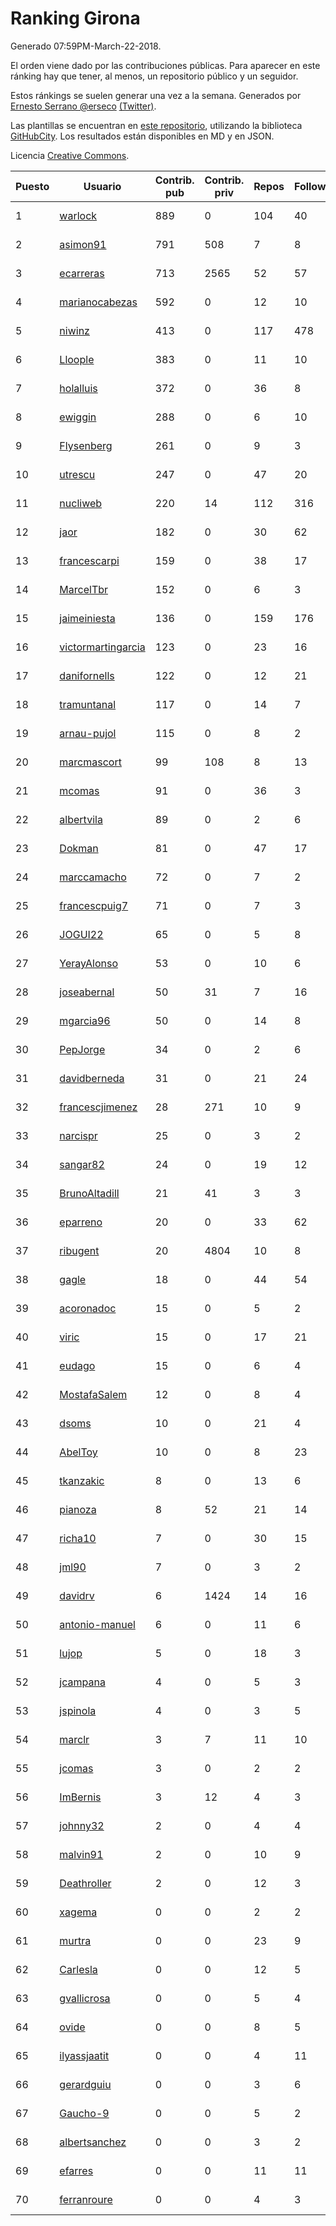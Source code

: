 # Ranking Girona

Generado 07:59PM-March-22-2018.

El orden viene dado por las contribuciones públicas. Para aparecer en este ránking hay que tener, al menos, un repositorio público y un seguidor.

Estos ránkings se suelen generar una vez a la semana. Generados por [Ernesto Serrano @erseco](https://github.com/erseco/) [(Twitter)](https://twitter.com/erseco).

Las plantillas se encuentran en [este repositorio](https://github.com/iblancasa/GH-Spanish-Ranking), utilizando la biblioteca [GitHubCity](https://github.com/iblancasa/GitHubCity). Los resultados están disponibles en MD y en JSON.

Licencia [Creative Commons](https://creativecommons.org/licenses/by/4.0/).

| Puesto   |  Usuario  | Contrib. pub | Contrib. priv |Repos| Followers | Desde |  Avatar  |
|----------|-----------|--------------|---------------|-----|-----------|-------|----------|
|1|[warlock](https://github.com/warlock)|889|0|104|40|2010-02-03|![warlock](https://avatars2.githubusercontent.com/u/194981)|
|2|[asimon91](https://github.com/asimon91)|791|508|7|8|2015-07-06|![asimon91](https://avatars3.githubusercontent.com/u/13195695)|
|3|[ecarreras](https://github.com/ecarreras)|713|2565|52|57|2010-06-02|![ecarreras](https://avatars3.githubusercontent.com/u/294235)|
|4|[marianocabezas](https://github.com/marianocabezas)|592|0|12|10|2016-05-10|![marianocabezas](https://avatars0.githubusercontent.com/u/19290459)|
|5|[niwinz](https://github.com/niwinz)|413|0|117|478|2011-06-11|![niwinz](https://avatars0.githubusercontent.com/u/843689)|
|6|[Lloople](https://github.com/Lloople)|383|0|11|10|2013-10-11|![Lloople](https://avatars2.githubusercontent.com/u/5665466)|
|7|[holalluis](https://github.com/holalluis)|372|0|36|8|2011-09-27|![holalluis](https://avatars1.githubusercontent.com/u/1082644)|
|8|[ewiggin](https://github.com/ewiggin)|288|0|6|10|2011-03-08|![ewiggin](https://avatars1.githubusercontent.com/u/657517)|
|9|[Flysenberg](https://github.com/Flysenberg)|261|0|9|3|2017-09-22|![Flysenberg](https://avatars2.githubusercontent.com/u/32201366)|
|10|[utrescu](https://github.com/utrescu)|247|0|47|20|2012-07-20|![utrescu](https://avatars0.githubusercontent.com/u/2011002)|
|11|[nucliweb](https://github.com/nucliweb)|220|14|112|316|2012-01-05|![nucliweb](https://avatars1.githubusercontent.com/u/1307927)|
|12|[jaor](https://github.com/jaor)|182|0|30|62|2009-05-04|![jaor](https://avatars3.githubusercontent.com/u/80719)|
|13|[francescarpi](https://github.com/francescarpi)|159|0|38|17|2010-05-26|![francescarpi](https://avatars2.githubusercontent.com/u/287872)|
|14|[MarcelTbr](https://github.com/MarcelTbr)|152|0|6|3|2016-11-18|![MarcelTbr](https://avatars3.githubusercontent.com/u/23552041)|
|15|[jaimeiniesta](https://github.com/jaimeiniesta)|136|0|159|176|2008-03-09|![jaimeiniesta](https://avatars2.githubusercontent.com/u/2629)|
|16|[victormartingarcia](https://github.com/victormartingarcia)|123|0|23|16|2011-03-09|![victormartingarcia](https://avatars2.githubusercontent.com/u/659832)|
|17|[danifornells](https://github.com/danifornells)|122|0|12|21|2012-12-03|![danifornells](https://avatars3.githubusercontent.com/u/2950939)|
|18|[tramuntanal](https://github.com/tramuntanal)|117|0|14|7|2010-02-08|![tramuntanal](https://avatars0.githubusercontent.com/u/199462)|
|19|[arnau-pujol](https://github.com/arnau-pujol)|115|0|8|2|2016-08-28|![arnau-pujol](https://avatars3.githubusercontent.com/u/21292745)|
|20|[marcmascort](https://github.com/marcmascort)|99|108|8|13|2013-02-14|![marcmascort](https://avatars2.githubusercontent.com/u/3595718)|
|21|[mcomas](https://github.com/mcomas)|91|0|36|3|2013-05-15|![mcomas](https://avatars3.githubusercontent.com/u/4439719)|
|22|[albertvila](https://github.com/albertvila)|89|0|2|6|2011-03-24|![albertvila](https://avatars0.githubusercontent.com/u/688206)|
|23|[Dokman](https://github.com/Dokman)|81|0|47|17|2012-09-06|![Dokman](https://avatars1.githubusercontent.com/u/2290904)|
|24|[marccamacho](https://github.com/marccamacho)|72|0|7|2|2014-04-24|![marccamacho](https://avatars1.githubusercontent.com/u/7396184)|
|25|[francescpuig7](https://github.com/francescpuig7)|71|0|7|3|2016-06-15|![francescpuig7](https://avatars3.githubusercontent.com/u/19941550)|
|26|[JOGUI22](https://github.com/JOGUI22)|65|0|5|8|2013-09-30|![JOGUI22](https://avatars0.githubusercontent.com/u/5580229)|
|27|[YerayAlonso](https://github.com/YerayAlonso)|53|0|10|6|2012-05-29|![YerayAlonso](https://avatars2.githubusercontent.com/u/1788228)|
|28|[joseabernal](https://github.com/joseabernal)|50|31|7|16|2011-11-23|![joseabernal](https://avatars2.githubusercontent.com/u/1215598)|
|29|[mgarcia96](https://github.com/mgarcia96)|50|0|14|8|2014-02-01|![mgarcia96](https://avatars1.githubusercontent.com/u/6561770)|
|30|[PepJorge](https://github.com/PepJorge)|34|0|2|6|2013-03-08|![PepJorge](https://avatars1.githubusercontent.com/u/3807514)|
|31|[davidberneda](https://github.com/davidberneda)|31|0|21|24|2012-04-12|![davidberneda](https://avatars0.githubusercontent.com/u/1636163)|
|32|[francescjimenez](https://github.com/francescjimenez)|28|271|10|9|2012-05-30|![francescjimenez](https://avatars0.githubusercontent.com/u/1791741)|
|33|[narcispr](https://github.com/narcispr)|25|0|3|2|2011-05-19|![narcispr](https://avatars3.githubusercontent.com/u/798275)|
|34|[sangar82](https://github.com/sangar82)|24|0|19|12|2010-12-15|![sangar82](https://avatars1.githubusercontent.com/u/524030)|
|35|[BrunoAltadill](https://github.com/BrunoAltadill)|21|41|3|3|2015-12-29|![BrunoAltadill](https://avatars3.githubusercontent.com/u/16470099)|
|36|[eparreno](https://github.com/eparreno)|20|0|33|62|2008-03-13|![eparreno](https://avatars1.githubusercontent.com/u/3028)|
|37|[ribugent](https://github.com/ribugent)|20|4804|10|8|2011-11-08|![ribugent](https://avatars1.githubusercontent.com/u/1180455)|
|38|[gagle](https://github.com/gagle)|18|0|44|54|2012-02-17|![gagle](https://avatars0.githubusercontent.com/u/1446052)|
|39|[acoronadoc](https://github.com/acoronadoc)|15|0|5|2|2011-06-01|![acoronadoc](https://avatars2.githubusercontent.com/u/822481)|
|40|[viric](https://github.com/viric)|15|0|17|21|2009-03-24|![viric](https://avatars1.githubusercontent.com/u/66664)|
|41|[eudago](https://github.com/eudago)|15|0|6|4|2011-05-25|![eudago](https://avatars2.githubusercontent.com/u/809916)|
|42|[MostafaSalem](https://github.com/MostafaSalem)|12|0|8|4|2016-05-03|![MostafaSalem](https://avatars1.githubusercontent.com/u/19169958)|
|43|[dsoms](https://github.com/dsoms)|10|0|21|4|2011-07-13|![dsoms](https://avatars3.githubusercontent.com/u/912243)|
|44|[AbelToy](https://github.com/AbelToy)|10|0|8|23|2009-10-31|![AbelToy](https://avatars2.githubusercontent.com/u/147130)|
|45|[tkanzakic](https://github.com/tkanzakic)|8|0|13|6|2011-06-29|![tkanzakic](https://avatars0.githubusercontent.com/u/884028)|
|46|[pianoza](https://github.com/pianoza)|8|52|21|14|2013-02-28|![pianoza](https://avatars3.githubusercontent.com/u/3731130)|
|47|[richa10](https://github.com/richa10)|7|0|30|15|2014-12-06|![richa10](https://avatars3.githubusercontent.com/u/10096428)|
|48|[jml90](https://github.com/jml90)|7|0|3|2|2016-03-18|![jml90](https://avatars2.githubusercontent.com/u/17928538)|
|49|[davidrv](https://github.com/davidrv)|6|1424|14|16|2009-03-09|![davidrv](https://avatars2.githubusercontent.com/u/61644)|
|50|[antonio-manuel](https://github.com/antonio-manuel)|6|0|11|6|2015-04-09|![antonio-manuel](https://avatars0.githubusercontent.com/u/11867984)|
|51|[lujop](https://github.com/lujop)|5|0|18|3|2011-07-16|![lujop](https://avatars1.githubusercontent.com/u/920260)|
|52|[jcampana](https://github.com/jcampana)|4|0|5|3|2012-07-16|![jcampana](https://avatars3.githubusercontent.com/u/1982571)|
|53|[jspinola](https://github.com/jspinola)|4|0|3|5|2013-04-25|![jspinola](https://avatars3.githubusercontent.com/u/4253665)|
|54|[marclr](https://github.com/marclr)|3|7|11|10|2013-02-04|![marclr](https://avatars0.githubusercontent.com/u/3474291)|
|55|[jcomas](https://github.com/jcomas)|3|0|2|2|2013-12-30|![jcomas](https://avatars3.githubusercontent.com/u/6289333)|
|56|[ImBernis](https://github.com/ImBernis)|3|12|4|3|2016-05-28|![ImBernis](https://avatars3.githubusercontent.com/u/19626829)|
|57|[johnny32](https://github.com/johnny32)|2|0|4|4|2013-03-20|![johnny32](https://avatars2.githubusercontent.com/u/3924718)|
|58|[malvin91](https://github.com/malvin91)|2|0|10|9|2014-02-27|![malvin91](https://avatars2.githubusercontent.com/u/6801363)|
|59|[Deathroller](https://github.com/Deathroller)|2|0|12|3|2014-06-18|![Deathroller](https://avatars3.githubusercontent.com/u/7921596)|
|60|[xagema](https://github.com/xagema)|0|0|2|2|2012-05-23|![xagema](https://avatars2.githubusercontent.com/u/1770166)|
|61|[murtra](https://github.com/murtra)|0|0|23|9|2012-06-05|![murtra](https://avatars3.githubusercontent.com/u/1818725)|
|62|[Carlesla](https://github.com/Carlesla)|0|0|12|5|2012-06-18|![Carlesla](https://avatars0.githubusercontent.com/u/1863714)|
|63|[gvallicrosa](https://github.com/gvallicrosa)|0|0|5|4|2012-09-13|![gvallicrosa](https://avatars0.githubusercontent.com/u/2340232)|
|64|[ovide](https://github.com/ovide)|0|0|8|5|2013-02-01|![ovide](https://avatars3.githubusercontent.com/u/3451025)|
|65|[ilyassjaatit](https://github.com/ilyassjaatit)|0|0|4|11|2013-12-06|![ilyassjaatit](https://avatars0.githubusercontent.com/u/6122534)|
|66|[gerardguiu](https://github.com/gerardguiu)|0|0|3|6|2013-10-14|![gerardguiu](https://avatars2.githubusercontent.com/u/5679102)|
|67|[Gaucho-9](https://github.com/Gaucho-9)|0|0|5|2|2014-01-27|![Gaucho-9](https://avatars3.githubusercontent.com/u/6517150)|
|68|[albertsanchez](https://github.com/albertsanchez)|0|0|3|2|2014-04-08|![albertsanchez](https://avatars1.githubusercontent.com/u/7221778)|
|69|[efarres](https://github.com/efarres)|0|0|11|11|2014-03-04|![efarres](https://avatars0.githubusercontent.com/u/6848360)|
|70|[ferranroure](https://github.com/ferranroure)|0|0|4|3|2015-09-28|![ferranroure](https://avatars0.githubusercontent.com/u/14871012)|
